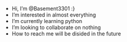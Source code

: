 - Hi, I’m @Basement3301 :}
- I’m interested in almost everything
- I’m currently learning python
- I’m looking to collaborate on nothing
- How to reach me will be disided in the future
